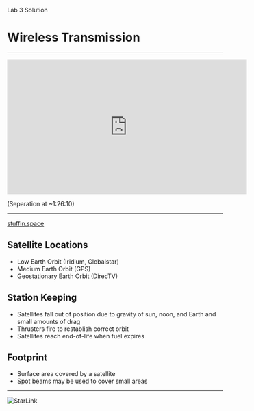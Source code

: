 Lab 3 Solution

Wireless Transmission
=====================

---

<iframe width="560" height="315" src="https://www.youtube.com/embed/VshdafZvwrg?start=939" frameborder="0" allow="accelerometer; autoplay; encrypted-media; gyroscope; picture-in-picture" allowfullscreen></iframe>

(Separation at ~1:26:10)

---

[stuffin.space](http://stuffin.space)

Satellite Locations
-------------------

- Low Earth Orbit (Iridium, Globalstar)
- Medium Earth Orbit (GPS)
- Geostationary Earth Orbit (DirecTV)

Station Keeping
---------------

- Satellites fall out of position due to gravity of sun, noon, and Earth and small amounts of drag
- Thrusters fire to restablish correct orbit
- Satellites reach end-of-life when fuel expires

Footprint
---------

- Surface area covered by a satellite
- Spot beams may be used to cover small areas

---

![StarLink](https://upload.wikimedia.org/wikipedia/commons/thumb/9/91/Starlink_Mission_%2847926144123%29.jpg/640px-Starlink_Mission_%2847926144123%29.jpg)
